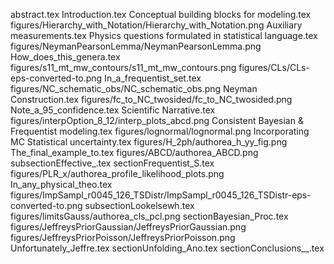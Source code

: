 abstract.tex
Introduction.tex
Conceptual building blocks for modeling.tex
figures/Hierarchy_with_Notation/Hierarchy_with_Notation.png
Auxiliary measurements.tex
Physics questions formulated in statistical language.tex
figures/NeymanPearsonLemma/NeymanPearsonLemma.png
How_does_this_genera.tex
figures/s11_mt_mw_contours/s11_mt_mw_contours.png
figures/CLs/CLs-eps-converted-to.png
In_a_frequentist_set.tex
figures/NC_schematic_obs/NC_schematic_obs.png
Neyman Construction.tex
figures/fc_to_NC_twosided/fc_to_NC_twosided.png
Note_a_95_confidence.tex
Scientific Narrative.tex
figures/interpOption_8_12/interp_plots_abcd.png
Consistent Bayesian & Frequentist modeling.tex
figures/lognormal/lognormal.png
Incorporating MC Statistical uncertainty.tex
figures/H_2ph/authorea_h_yy_fig.png
The_final_example_to.tex
figures/ABCD/authorea_ABCD.png
subsectionEffective_.tex
sectionFrequentist_S.tex
figures/PLR_x/authorea_profile_likelihood_plots.png
In_any_physical_theo.tex
figures/ImpSampl_r0045_126_TSDistr/ImpSampl_r0045_126_TSDistr-eps-converted-to.png
subsectionLookelsewh.tex
figures/limitsGauss/authorea_cls_pcl.png
sectionBayesian_Proc.tex
figures/JeffreysPriorGaussian/JeffreysPriorGaussian.png
figures/JeffreysPriorPoisson/JeffreysPriorPoisson.png
Unfortunately_Jeffre.tex
sectionUnfolding_Ano.tex
sectionConclusions__.tex
